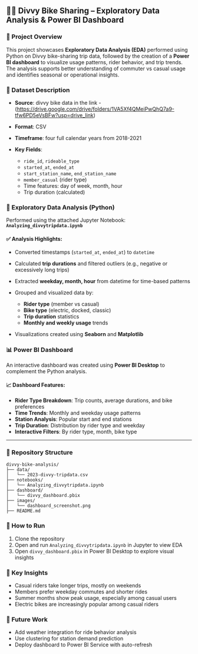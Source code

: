 ## 🚴‍♂️ Divvy Bike Sharing – Exploratory Data Analysis & Power BI Dashboard

### 📌 Project Overview

This project showcases **Exploratory Data Analysis (EDA)** performed using Python on Divvy bike-sharing trip data, followed by the creation of a **Power BI dashboard** to visualize usage patterns, rider behavior, and trip trends. The analysis supports better understanding of commuter vs casual usage and identifies seasonal or operational insights.

### 📂 Dataset Description

* **Source**: divvy bike data in the link - (https://drive.google.com/drive/folders/1VA5Xf4QMeiPwQhQ7a9-tfw6PD5eVsBFw?usp=drive_link)
* **Format**: CSV
* **Timeframe**: four full calendar years from 2018-2021
* **Key Fields**:

  * `ride_id`, `rideable_type`
  * `started_at`, `ended_at`
  * `start_station_name`, `end_station_name`
  * `member_casual` (rider type)
  * Time features: day of week, month, hour
  * Trip duration (calculated)



### 🧪 Exploratory Data Analysis (Python)

Performed using the attached Jupyter Notebook: **`Analyzing_divvytripdata.ipynb`**

#### ✅ Analysis Highlights:

* Converted timestamps (`started_at`, `ended_at`) to `datetime`
* Calculated **trip durations** and filtered outliers (e.g., negative or excessively long trips)
* Extracted **weekday, month, hour** from datetime for time-based patterns
* Grouped and visualized data by:

  * **Rider type** (member vs casual)
  * **Bike type** (electric, docked, classic)
  * **Trip duration** statistics
  * **Monthly and weekly usage** trends
* Visualizations created using **Seaborn** and **Matplotlib**



### 📊 Power BI Dashboard

An interactive dashboard was created using **Power BI Desktop** to complement the Python analysis.

#### 📈 Dashboard Features:

* **Rider Type Breakdown**: Trip counts, average durations, and bike preferences
* **Time Trends**: Monthly and weekday usage patterns
* **Station Analysis**: Popular start and end stations
* **Trip Duration**: Distribution by rider type and weekday
* **Interactive Filters**: By rider type, month, bike type

---

### 📁 Repository Structure

```
divvy-bike-analysis/
├── data/
│   └── 2023-divvy-tripdata.csv
├── notebooks/
│   └── Analyzing_divvytripdata.ipynb
├── dashboard/
│   └── divvy_dashboard.pbix
├── images/
│   └── dashboard_screenshot.png
├── README.md
```



### 📌 How to Run

1. Clone the repository
2. Open and run `Analyzing_divvytripdata.ipynb` in Jupyter to view EDA
3. Open `divvy_dashboard.pbix` in Power BI Desktop to explore visual insights


### 🧠 Key Insights

* Casual riders take longer trips, mostly on weekends
* Members prefer weekday commutes and shorter rides
* Summer months show peak usage, especially among casual users
* Electric bikes are increasingly popular among casual riders


### 🚀 Future Work

* Add weather integration for ride behavior analysis
* Use clustering for station demand prediction
* Deploy dashboard to Power BI Service with auto-refresh
